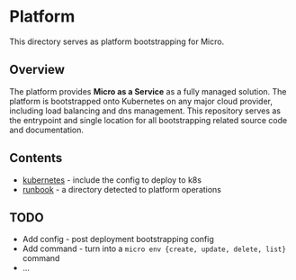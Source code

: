 # Platform

This directory serves as platform bootstrapping for Micro.

## Overview

The platform provides **Micro as a Service** as a fully managed solution. The platform is 
bootstrapped onto Kubernetes on any major cloud provider, including load balancing and 
dns management. This repository serves as the entrypoint and single location for all bootstrapping
related source code and documentation.

## Contents

- [kubernetes](kubernetes) - include the config to deploy to k8s
- [runbook](runbook) - a directory detected to platform operations

## TODO

- Add config - post deployment bootstrapping config
- Add command - turn into a `micro env {create, update, delete, list}` command
- ...

